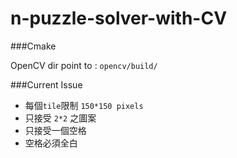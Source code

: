 # n-puzzle-solver-with-CV

###Cmake

OpenCV dir point to : `opencv/build/`

###Current Issue
 * 每個`tile`限制 `150*150 pixels`
 * 只接受 `2*2` 之圖案
 * 只接受一個空格
 * 空格必須全白
